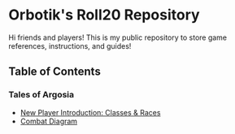 # Orbotik's Roll20 Repository
Hi friends and players! This is my public repository to store game references, instructions, and guides!

## Table of Contents

### Tales of Argosia
- [New Player Introduction: Classes & Races](toa-new-players.md)
- [Combat Diagram](diagrams/toa-diagram-combat.jpeg)